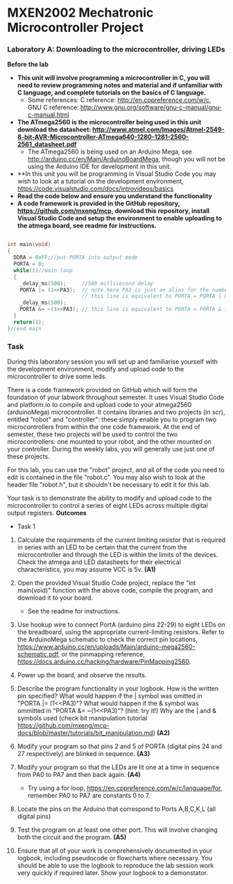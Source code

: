 # MXEN2002 Mechatronic Microcontroller Project

### Laboratory A:  Downloading to the microcontroller, driving LEDs

**Before the lab**
 - **This unit will involve programming a microcontroller in C, you will need to review programming notes and material and if unfamiliar with C language, and complete tutorials on the basics of C language.**
   - Some references: C reference: http://en.cppreference.com/w/c, GNU C reference: http://www.gnu.org/software/gnu-c-manual/gnu-c-manual.html
 - **The ATmega2560 is the microcontroller being used in this unit download the datasheet: http://www.atmel.com/Images/Atmel-2549-8-bit-AVR-Microcontroller-ATmega640-1280-1281-2560-2561_datasheet.pdf**
   - The ATmega2560 is being used on an Arduino Mega, see http://arduino.cc/en/Main/ArduinoBoardMega, though you will not be using the Arduino IDE for development in this unit.
 - **In this unit you will be programming in Visual Studio Code you may wish to look at a tutorial on the development environment, https://code.visualstudio.com/docs/introvideos/basics
 - **Read the code below and ensure you understand the functionality**
 - **A code framework is provided in the GitHub repository, https://github.com/mxeng/mcp, download this repository, install Visual Studio Code and setup the environment to enable uploading to the atmega board, see readme for instructions.**

```c

int main(void)
{
  DDRA = 0xFF;//put PORTA into output mode
  PORTA = 0; 
  while(1)//main loop
  {
    _delay_ms(500);     //500 millisecond delay
    PORTA |= (1<<PA3);  // note here PA3 is just an alias for the number 3
                        // this line is equivalent to PORTA = PORTA | 0b00001000   which writes a HIGH to pin 3 of PORTA
    _delay_ms(500); 
    PORTA &= ~(1<<PA3); // this line is equivalent to PORTA = PORTA & (0b11110111)  which writes a HIGH to pin 3 of PORTA
  }
  return(1);
}//end main 
```

### Task

During this laboratory session you will set up and familiarise yourself with the development environment, modify and upload code to the microcontroller to drive some leds.

There is a code framework provided on GitHub which will form the foundation of your labwork throughout semester. It uses Visual Studio Code and platform.io to compile and upload code to your atmega2560 (arduinoMega) microcontroller. It contains libraries and two projects (in scr), entitled "robot" and "controller": these simply enable you to program two microcontrollers from within the one code framework. At the end of semester, these two projects will be used to control the two microcontrollers: one mounted to your robot, and the other mounted on your controller. During the weekly labs, you will generally use just one of these projects.

For this lab, you can use the "robot" project, and all of the code you need to edit is contained in the file "robot.c". You may also wish to look at the header file "robot.h", but it shouldn't be necessary to edit it for this lab.

Your task is to demonstrate the ability to modify and upload code to the microcontroller to control a series of eight LEDs across multiple digital output registers.
**Outcomes**
  -  Task 1

1. Calculate the requirements of the current limiting resistor that is required in series with an LED to be certain that the current from the microcontroller and through the LED is within the limits of the devices. Check the atmega and LED datasheets for their electrical characteristics, you may assume VCC is 5v. **(A1)**

2. Open the provided Visual Studio Code project, replace the "int main(void)" function with the above code, compile the program, and download it to your board.
    - See the readme for instructions.
3. Use hookup wire to connect PortA (arduino pins 22-29) to eight LEDs on the breadboard, using the appropriate current-limiting resistors.
   Refer to the ArduinoMega schematic to check the correct pin locations, https://www.arduino.cc/en/uploads/Main/arduino-mega2560-schematic.pdf, or the pinmapping reference, https://docs.arduino.cc/hacking/hardware/PinMapping2560.

4. Power up the board, and observe the results.

5. Describe the program functionality in your logbook. How is the written pin specified? What would happen if the | symbol was omitted in "PORTA |= (1<<PA3)"? What would happen if the & symbol was ommitted in "PORTA &= ~(1<<PA3)"? (hint: try it!) Why are the | and & symbols used (check bit manipulation tutorial https://github.com/mxeng/mcp-docs/blob/master/tutorials/bit_manipulation.md) **(A2)**

6. Modify your program so that pins 2 and 5 of PORTA (digital pins 24 and 27 respectively) are blinked in sequence. **(A3)**

7. Modify your program so that the LEDs are lit one at a time in sequence from PA0 to PA7 and then back again. **(A4)**
     -  Try using a for loop, https://en.cppreference.com/w/c/language/for, remember PA0 to PA7 are constants 0 to 7.

8. Locate the pins on the Arduino that correspond to Ports A,B,C,K,L (all digital pins)

9. Test the program on at least one other port. This will involve changing both the circuit and the program.  **(A5)**

10. Ensure that all of your work is comprehensively documented in your logbook, including pseudocode or flowcharts where necessary.  You should be able to use the logbook to reproduce the lab session work very quickly if required later. Show your logbook to a demonstator.
